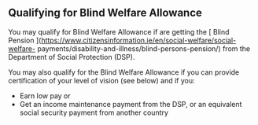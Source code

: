 ##  Qualifying for Blind Welfare Allowance

You may qualify for Blind Welfare Allowance if are getting the [ Blind Pension
](https://www.citizensinformation.ie/en/social-welfare/social-welfare-
payments/disability-and-illness/blind-persons-pension/) from the Department of
Social Protection (DSP).

You may also qualify for the Blind Welfare Allowance if you can provide
certification of your level of vision (see below) and if you:

  * Earn low pay or 
  * Get an income maintenance payment from the DSP, or an equivalent social security payment from another country 
